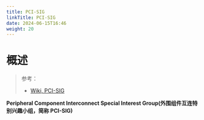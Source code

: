 ```yaml
---
title: PCI-SIG
linkTitle: PCI-SIG
date: 2024-06-15T16:46
weight: 20
---
```


# 概述

> 参考：
>
> - [Wiki, PCI-SIG](https://en.wikipedia.org/wiki/PCI-SIG)

**Peripheral Component Interconnect Special Interest Group(外围组件互连特别兴趣小组，简称 PCI-SIG)**

